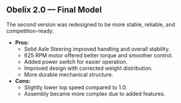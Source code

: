 ## Obelix 2.0 — Final Model
The second version was redesigned to be more stable, reliable, and competition-ready.  
- **Pros:**  
  - Solid Axle Steering improved handling and overall stability.  
  - 625 RPM motor offered better torque and smoother control.  
  - Added power switch for easier operation.  
  - Improved design with corrected weight distribution.  
  - More durable mechanical structure.  
- **Cons:**  
  - Slightly lower top speed compared to 1.0.  
  - Assembly became more complex due to added features.  
